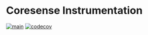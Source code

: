# Coresense Instrumentation

[![main](https://github.com/Juancams/coresense_instrumentation/actions/workflows/main.yaml/badge.svg?branch=main)](https://github.com/Juancams/coresense_instrumentation/actions/workflows/main.yaml)
[![codecov](https://codecov.io/gh/Juancams/coresense_instrumentation/graph/badge.svg?token=EvUIoImzzh)](https://codecov.io/gh/Juancams/coresense_instrumentation)
